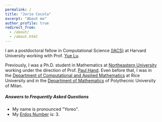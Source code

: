 ```yaml
---
permalink: /
title: "Jorio Cocola"
excerpt: "About me"
author_profile: true
redirect_from: 
  - /about/
  - /about.html
---
```


I am a postdoctoral fellow in Computational Science [(IACS)](https://iacs.seas.harvard.edu/) at Harvard University working with Prof. [Yue Lu](https://lu.seas.harvard.edu/). 

Previously, I was a Ph.D. student in Mathematics at [Northeastern University](https://cos.northeastern.edu/mathematics/) 
working under the direction of Prof. [Paul Hand](https://www.ccs.neu.edu/home/hand/index.html). Even before that, I was in the [Department of Computational and Applied Mathematics](https://www.caam.rice.edu/)  at Rice University and in the [Department of Mathematics](https://www.mate.polimi.it/) of Polythecnic University of Milan. 


##### Answers to Frequently Asked Questions
- My name is pronounced "Yoreo".
- My [Erdos Number](https://en.wikipedia.org/wiki/Erd%C5%91s_number) is: 3.